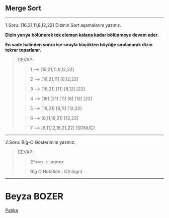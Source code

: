 ## Merge Sort

---

1.Soru: [16,21,11,8,12,22] Dizinin Sort aşamalarını yazınız.

**Dizin yarıya bölünerek tek eleman kalana kadar bölünmeye devam eder.**

**En sade halinden sonra ise sırayla küçükten büyüğe sıralanarak dizin tekrar toparlanır.**

> CEVAP:
>
> > 1 --> [16,21,11,8,12,22]
>
> > 2 --> [16,21,11] [8,12,22]
>
> > 3 --> [16,21] [11] [8,12] [22]
>
> > 4 --> [16] [21] [11] [8] [12] [22]
>
> > 5 --> [16,21] [8,11] [12,22]
>
> > 6 --> [8,11,16,21] [12,22]
>
> > 7 --> [8,11,12,16,21,22] (SONUÇ)

---

2.Soru: Big-O Gösterimini yazınız.

> CEVAP:
>
> > 2^x=n -> logn=x
>
> > Big O Notation : O(nlogn)

---

# Beyza BOZER

[Patika](https://app.patika.dev/beyzabzrx)
